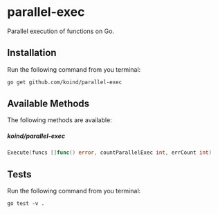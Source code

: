 # parallel-exec

Parallel execution of functions on Go.

## Installation

Run the following command from you terminal:

```bash
go get github.com/koind/parallel-exec
```

## Available Methods

The following methods are available:

##### koind/parallel-exec

```go
Execute(funcs []func() error, countParallelExec int, errCount int)
```

## Tests

Run the following command from you terminal:

```
go test -v .
```

